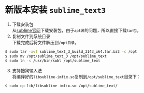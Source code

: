 # 新版本安装 `sublime_text3`

1. 下载安装包        
从[sublime官网](https://download.sublimetext.com/sublime_text_3_build_3143_x64.tar.bz2)下载安装包，由于`apt源`的问题，所以直接下载`tar包`。        
2. 复制文件到系统目录        
下载完成后将文件解压到`/opt目录`。        
```bash
$ sudo tar -xvf sublime_text_3_build_3143_x64.tar.bz2 -c /opt
$ sudo mv /opt/sublime_text_3 /opt/sublime_text
$ sudo ln -s /usr/bin/subl /opt/sublime_text
```
3. 支持搜狗输入法          
将编译好的`libsublime-imfix.so`复制到`/opt/sublime_text`目录下：          
```bash
$ sudo cp lib/libsublime-imfix.so /opt/sublime_text/
```

